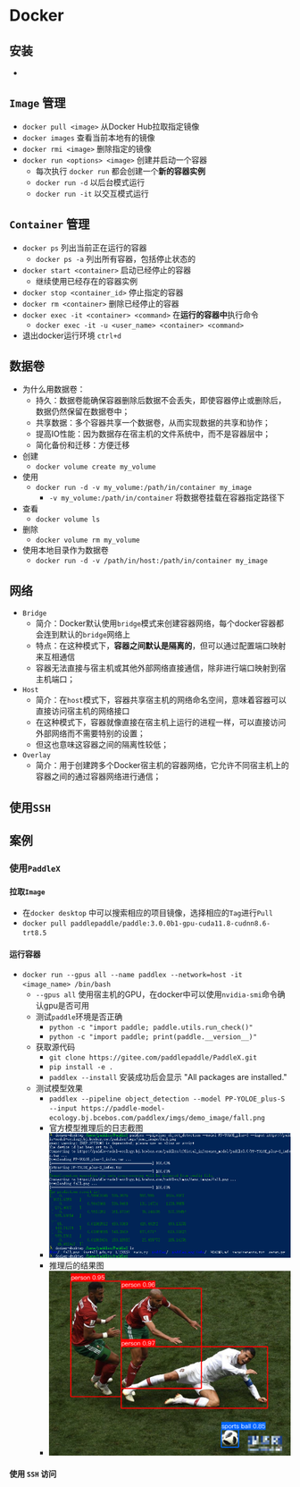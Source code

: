 # Docker

## 安装
- 

## `Image` 管理
- `docker pull <image>` 从Docker Hub拉取指定镜像
- `docker images`  查看当前本地有的镜像
- `docker rmi <image>`  删除指定的镜像
- `docker run <options> <image>`  创建并启动一个容器
  - 每次执行 `docker run` 都会创建一个**新的容器实例**
  - `docker run -d`  以后台模式运行
  - `docker run -it`  以交互模式运行


## `Container` 管理

- `docker ps`  列出当前正在运行的容器
  - `docker ps -a`  列出所有容器，包括停止状态的
- `docker start <container>`  启动已经停止的容器
  - 继续使用已经存在的容器实例
- `docker stop <container_id>`  停止指定的容器
- `docker rm <container>`  删除已经停止的容器
- `docker exec -it <container> <command>`  在**运行的容器中**执行命令
  - `docker exec -it -u <user_name> <container> <command>`
- 退出docker运行环境 `ctrl+d` 

## 数据卷

- 为什么用数据卷：
  - 持久：数据卷能确保容器删除后数据不会丢失，即使容器停止或删除后，数据仍然保留在数据卷中；
  - 共享数据：多个容器共享一个数据卷，从而实现数据的共享和协作；
  - 提高IO性能：因为数据存在宿主机的文件系统中，而不是容器层中；
  - 简化备份和迁移：方便迁移
- 创建
  - `docker volume create my_volume`
- 使用
  - `docker run -d -v my_volume:/path/in/container my_image`
    - `-v my_volume:/path/in/container` 将数据卷挂载在容器指定路径下
- 查看
  - `docker volume ls`
- 删除
  - `docker volume rm my_volume`
- 使用本地目录作为数据卷
  - `docker run -d -v /path/in/host:/path/in/container my_image`

## 网络
- `Bridge`
  - 简介：Docker默认使用`bridge`模式来创建容器网络，每个docker容器都会连到默认的`bridge`网络上
  - 特点：在这种模式下，**容器之间默认是隔离的**，但可以通过配置端口映射来互相通信
  - 容器无法直接与宿主机或其他外部网络直接通信，除非进行端口映射到宿主机端口；
- `Host`
  - 简介：在`host`模式下，容器共享宿主机的网络命名空间，意味着容器可以直接访问宿主机的网络接口
  - 在这种模式下，容器就像直接在宿主机上运行的进程一样，可以直接访问外部网络而不需要特别的设置；
  - 但这也意味这容器之间的隔离性较低；
- `Overlay`
  - 简介：用于创建跨多个Docker宿主机的容器网络，它允许不同宿主机上的容器之间的通过容器网络进行通信；
  
## 使用`SSH`

## 案例

### 使用`PaddleX`

#### 拉取`Image`
- 在`docker desktop` 中可以搜索相应的项目镜像，选择相应的`Tag`进行`Pull`
- `docker pull paddlepaddle/paddle:3.0.0b1-gpu-cuda11.8-cudnn8.6-trt8.5`

#### 运行容器

- `docker run --gpus all --name paddlex --network=host -it <image_name> /bin/bash`
  - `--gpus all` 使用宿主机的GPU，在docker中可以使用`nvidia-smi`命令确认gpu是否可用
  - 测试`paddle`环境是否正确
    - `python -c "import paddle; paddle.utils.run_check()"`
    - `python -c "import paddle; print(paddle.__version__)"`
  - 获取源代码
    - `git clone https://gitee.com/paddlepaddle/PaddleX.git`
    - `pip install -e .`
    - `paddlex --install`  安装成功后会显示 "All packages are installed."
  - 测试模型效果
    - `paddlex --pipeline object_detection --model PP-YOLOE_plus-S --input https://paddle-model-ecology.bj.bcebos.com/paddlex/imgs/demo_image/fall.png`
    - 官方模型推理后的日志截图
    - ![PaddlexDetectLog](../image_resources/paddlex_log_snap.png)
    - 推理后的结果图
    - ![PaddlexDet Demo Fall](../image_resources/paddlex_demo_fall.png)
  
#### 使用 `SSH` 访问